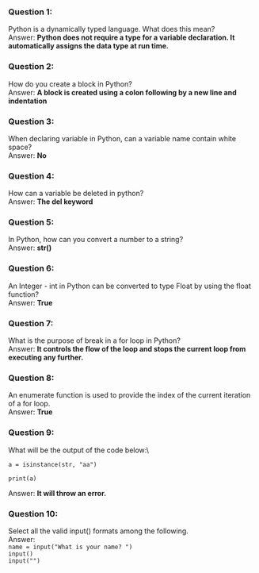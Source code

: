 ### Question 1:

Python is a dynamically typed language. What does this mean?\
Answer: **Python does not require a type for a variable declaration. It automatically assigns the data type at run time.**

### Question 2:

How do you create a block in Python?\
Answer: **A block is created using a colon following by a new line and indentation**

### Question 3:

When declaring variable in Python, can a variable name contain white space?\
Answer: **No**

### Question 4:

How can a variable be deleted in python?\
Answer: **The del keyword**

### Question 5:

In Python, how can you convert a number to a string?\
Answer: **str()**

### Question 6:

An Integer - int in Python can be converted to type Float by using the float function?\
Answer: **True**

### Question 7:

What is the purpose of break in a for loop in Python?\
Answer: **It controls the flow of the loop and stops the current loop from executing any further.**

### Question 8:

An enumerate function is used to provide the index of the current iteration of a for loop.\
Answer: **True**

### Question 9:

What will be the output of the code below:\
```
a = isinstance(str, "aa")

print(a)  
```
Answer: **It will throw an error.**

### Question 10:

Select all the valid input() formats among the following.\
Answer:\
`name = input("What is your name? ")  `\
`input()  `\
`input("")  `
